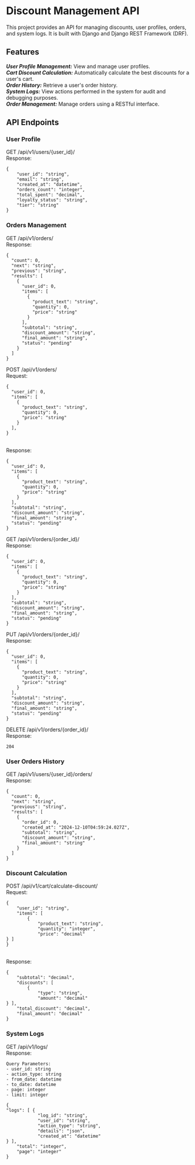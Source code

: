 # Discount Management API
This project provides an API for managing discounts, user profiles, orders, and system logs. It is built with Django and Django REST Framework (DRF).

## Features
***User Profile Management:*** View and manage user profiles.<br>
***Cart Discount Calculation:*** Automatically calculate the best discounts for a user's cart.<br>
***Order History:*** Retrieve a user's order history.<br>
***System Logs:*** View actions performed in the system for audit and debugging purposes.<br>
***Order Management:*** Manage orders using a RESTful interface.<br>

## API Endpoints
### User Profile
GET /api/v1/users/{user_id}/<br>
Response:
```
{
    "user_id": "string",
    "email": "string",
    "created_at": "datetime",
    "orders_count": "integer",
    "total_spent": "decimal",
    "loyalty_status": "string",
    "tier": "string"
}
```
### Orders Management
GET /api/v1/orders/<br> Response:
```
{
  "count": 0,
  "next": "string",
  "previous": "string",
  "results": [
    {
      "user_id": 0,
      "items": [
        {
          "product_text": "string",
          "quantity": 0,
          "price": "string"
        }
      ],
      "subtotal": "string",
      "discount_amount": "string",
      "final_amount": "string",
      "status": "pending"
    }
  ]
}
```
POST /api/v1/orders/ <br> Request:
```
{
  "user_id": 0,
  "items": [
    {
      "product_text": "string",
      "quantity": 0,
      "price": "string"
    }
  ],
}
```
<br> Response:
```
{
  "user_id": 0,
  "items": [
    {
      "product_text": "string",
      "quantity": 0,
      "price": "string"
    }
  ],
  "subtotal": "string",
  "discount_amount": "string",
  "final_amount": "string",
  "status": "pending"
}
```

GET /api/v1/orders/{order_id}/<br> Response:
```
{
  "user_id": 0,
  "items": [
    {
      "product_text": "string",
      "quantity": 0,
      "price": "string"
    }
  ],
  "subtotal": "string",
  "discount_amount": "string",
  "final_amount": "string",
  "status": "pending"
}
```
PUT /api/v1/orders/{order_id}/<br> Response:
```
{
  "user_id": 0,
  "items": [
    {
      "product_text": "string",
      "quantity": 0,
      "price": "string"
    }
  ],
  "subtotal": "string",
  "discount_amount": "string",
  "final_amount": "string",
  "status": "pending"
}
```
DELETE /api/v1/orders/{order_id}/ <br> Response:
``` Code	Description
204
```
### User Orders History
GET /api/v1/users/{user_id}/orders/<br> Response:

```
{
  "count": 0,
  "next": "string",
  "previous": "string",
  "results": [
    {
      "order_id": 0,
      "created_at": "2024-12-10T04:59:24.027Z",
      "subtotal": "string",
      "discount_amount": "string",
      "final_amount": "string"
    }
  ]
}
```
### Discount Calculation
POST /api/v1/cart/calculate-discount/ <br> Request:
```
{
    "user_id": "string",
    "items": [
        {
            "product_text": "string",
            "quantity": "integer",
            "price": "decimal"
} ]
}
```
<br> Response:
```
{
    "subtotal": "decimal",
    "discounts": [
        {
            "type": "string",
            "amount": "decimal"
} ],
    "total_discount": "decimal",
    "final_amount": "decimal"
}
```
### System Logs

GET /api/v1/logs/ <br> Response:
```
Query Parameters:
- user_id: string
- action_type: string
- from_date: datetime
- to_date: datetime
- page: integer
- limit: integer
```

```
{
"logs": [ {
            "log_id": "string",
            "user_id": "string",
            "action_type": "string",
            "details": "json",
            "created_at": "datetime"
} ],
    "total": "integer",
    "page": "integer"
}
```

